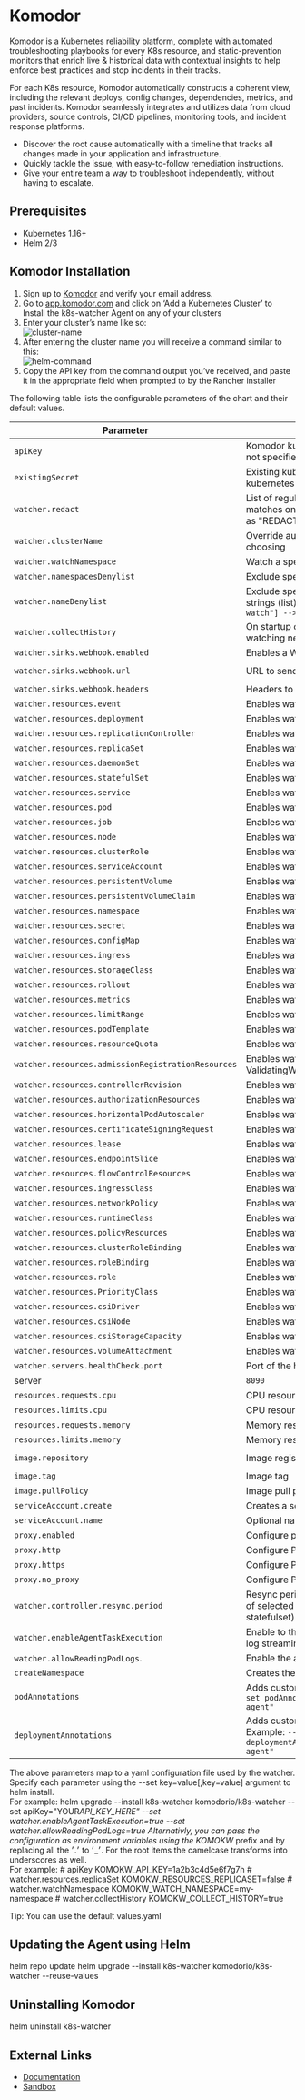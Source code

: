 # Komodor

Komodor is a Kubernetes reliability platform, complete with automated troubleshooting playbooks for every K8s resource, and static-prevention monitors that enrich live & historical data with contextual insights to help enforce best practices and stop incidents in their tracks.

For each K8s resource, Komodor automatically constructs a coherent view, including the relevant deploys, config changes, dependencies, metrics, and past incidents. Komodor seamlessly integrates and utilizes data from cloud providers, source controls, CI/CD pipelines, monitoring tools, and incident response platforms.

- Discover the root cause automatically with a timeline that tracks all changes made in your application and infrastructure.
- Quickly tackle the issue, with easy-to-follow remediation instructions.
- Give your entire team a way to troubleshoot independently, without having to escalate.

## Prerequisites

- Kubernetes 1.16+
- Helm 2/3

## Komodor Installation

1. Sign up to [Komodor](https://auth.komodor.com/u/signup/identifier?state=hKFo2SB0WVMtMUJtcndaU0JKSEQ1XzNBd1JGbGJBeTcwdld0d6Fur3VuaXZlcnNhbC1sb2dpbqN0aWTZIFNDUktFX0xRRmZ3c3VWRENmaDNBclBzYmtJNHZsRWJpo2NpZNkgbGJvcFI3NHpIZDcyWU9INEFjdmpWbkt0TTZCcld6WjQ) and verify your email address.
2. Go to [app.komodor.com](https://app.komodor.com) and click on ‘Add a Kubernetes Cluster’ to Install the k8s-watcher Agent on any of your clusters
3. Enter your cluster’s name like so:\
   ![cluster-name](https://assets-komodor-public.s3.amazonaws.com/k8s_install_step_1.png)
4. After entering the cluster name you will receive a command similar to this:\
   ![helm-command](https://assets-komodor-public.s3.amazonaws.com/k8s_install_step_2.png)
5. Copy the API key from the command output you’ve received, and paste it in the appropriate field when prompted to by the Rancher installer

The following table lists the configurable parameters of the chart and their default values.

| Parameter                                          | Description                                                                                                                                                                   | Default                                    |
| -------------------------------------------------- | ----------------------------------------------------------------------------------------------------------------------------------------------------------------------------- | ------------------------------------------ |
| `apiKey`                                           | Komodor kubernetes api key (required if `existingSecret` not specified)                                                                                                       | ``                                         |
| `existingSecret`                                   | Existing kubernetes secret resource containing Komodor kubernetes apiKey (required if `apiKey` not specified)                                                                 | ``                                         |
| `watcher.redact`                                   | List of regular expressions. Config values for keys that matches one of these expressions will show up at Komodor as "REDACTED:\<SHA of config value\>"                       | `[]`                                       |
| `watcher.clusterName`                              | Override auto-discovery of Cluster Name with one of your choosing                                                                                                             | ``                                         |
| `watcher.watchNamespace`                           | Watch a specific namespace, or all namespaces ("", "all")                                                                                                                     | `all`                                      |
| `watcher.namespacesDenylist`                       | Exclude specific namespaces (list)                                                                                                                                            | `[]`                                       |
| `watcher.nameDenylist`                             | Exclude specific resource names that contains any of these strings (list) - example: `` watcher.nameDenylist=["dont-watch"] --> `pod/backend-dont-watch` wont be collected `` | `[]`                                       |
| `watcher.collectHistory`                           | On startup collect existing cluster resources in addition to watching new resources (true / false)                                                                            | `true`                                     |
| `watcher.sinks.webhook.enabled`                    | Enables a Webhook output                                                                                                                                                      | `true`                                     |
| `watcher.sinks.webhook.url`                        | URL to send webhooks to                                                                                                                                                       | `https://app.komodor.io/k8s-events/event/` |
| `watcher.sinks.webhook.headers`                    | Headers to attach to the webhooks                                                                                                                                             | `{}`                                       |
| `watcher.resources.event`                          | Enables watching Event                                                                                                                                                        | `true`                                     |
| `watcher.resources.deployment`                     | Enables watching Deployments                                                                                                                                                  | `true`                                     |
| `watcher.resources.replicationController`          | Enables watching ReplicationControllers                                                                                                                                       | `true`                                     |
| `watcher.resources.replicaSet`                     | Enables watching ReplicaSets                                                                                                                                                  | `true`                                     |
| `watcher.resources.daemonSet`                      | Enables watching DaemonSets                                                                                                                                                   | `true`                                     |
| `watcher.resources.statefulSet`                    | Enables watching StatefulSets                                                                                                                                                 | `true`                                     |
| `watcher.resources.service`                        | Enables watching Services                                                                                                                                                     | `true`                                     |
| `watcher.resources.pod`                            | Enables watching Pods                                                                                                                                                         | `true`                                     |
| `watcher.resources.job`                            | Enables watching Jobs                                                                                                                                                         | `true`                                     |
| `watcher.resources.node`                           | Enables watching Nodes                                                                                                                                                        | `true`                                     |
| `watcher.resources.clusterRole`                    | Enables watching ClusterRoles                                                                                                                                                 | `true`                                     |
| `watcher.resources.serviceAccount`                 | Enables watching ServiceAccounts                                                                                                                                              | `true`                                     |
| `watcher.resources.persistentVolume`               | Enables watching PersistentVolumes                                                                                                                                            | `true`                                     |
| `watcher.resources.persistentVolumeClaim`          | Enables watching PersistentVolumeClaims                                                                                                                                       | `true`                                     |
| `watcher.resources.namespace`                      | Enables watching Namespaces                                                                                                                                                   | `true`                                     |
| `watcher.resources.secret`                         | Enables watching Secrets                                                                                                                                                      | `false`                                    |
| `watcher.resources.configMap`                      | Enables watching ConfigMaps                                                                                                                                                   | `true`                                     |
| `watcher.resources.ingress`                        | Enables watching Ingresses                                                                                                                                                    | `true`                                     |
| `watcher.resources.storageClass`                   | Enables watching StorageClasses                                                                                                                                               | `true`                                     |
| `watcher.resources.rollout`                        | Enables watching Argo Rollouts                                                                                                                                                | `true`                                     |
| `watcher.resources.metrics`                        | Enables watching Metrics                                                                                                                                                      | `true`                                     |
| `watcher.resources.limitRange`                     | Enables watching LimitRange                                                                                                                                                   | `true`                                     |
| `watcher.resources.podTemplate`                    | Enables watching PodTemplate                                                                                                                                                  | `true`                                     |
| `watcher.resources.resourceQuota`                  | Enables watching ResourceQuota                                                                                                                                                | `true`                                     |
| `watcher.resources.admissionRegistrationResources` | Enables watching MutatingWebhookConfigurations and ValidatingWebhookConfigurations                                                                                            | `true`                                     |
| `watcher.resources.controllerRevision`             | Enables watching ControllerRevision                                                                                                                                           | `true`                                     |
| `watcher.resources.authorizationResources`         | Enables watching Authorization Resources                                                                                                                                      | `true`                                     |
| `watcher.resources.horizontalPodAutoscaler`        | Enables watching HorizontalPodAutoscaler                                                                                                                                      | `true`                                     |
| `watcher.resources.certificateSigningRequest`      | Enables watching CertificateSigningRequest                                                                                                                                    | `true`                                     |
| `watcher.resources.lease`                          | Enables watching Lease                                                                                                                                                        | `true`                                     |
| `watcher.resources.endpointSlice`                  | Enables watching EndpointSlice                                                                                                                                                | `true`                                     |
| `watcher.resources.flowControlResources`           | Enables watching FlowControl Resources                                                                                                                                        | `true`                                     |
| `watcher.resources.ingressClass`                   | Enables watching IngressClass                                                                                                                                                 | `true`                                     |
| `watcher.resources.networkPolicy`                  | Enables watching NetworkPolicy                                                                                                                                                | `true`                                     |
| `watcher.resources.runtimeClass`                   | Enables watching RuntimeClass                                                                                                                                                 | `true`                                     |
| `watcher.resources.policyResources`                | Enables watching Policy Resources                                                                                                                                             | `true`                                     |
| `watcher.resources.clusterRoleBinding`             | Enables watching ClusterRoleBinding                                                                                                                                           | `true`                                     |
| `watcher.resources.roleBinding`                    | Enables watching RoleBinding                                                                                                                                                  | `true`                                     |
| `watcher.resources.role`                           | Enables watching Role                                                                                                                                                         | `true`                                     |
| `watcher.resources.PriorityClass`                  | Enables watching PriorityClass                                                                                                                                                | `true`                                     |
| `watcher.resources.csiDriver`                      | Enables watching CSIDriver                                                                                                                                                    | `true`                                     |
| `watcher.resources.csiNode`                        | Enables watching CSINode                                                                                                                                                      | `true`                                     |
| `watcher.resources.csiStorageCapacity `            | Enables watching CSIStorageCapacity                                                                                                                                           | `true`                                     |
| `watcher.resources.volumeAttachment`               | Enables watching VolumeAttachment                                                                                                                                             | `true`                                     |
| `watcher.servers.healthCheck.port`                 | Port of the health check                                                                                                                                                      |
| server                                             | `8090`                                                                                                                                                                        |
| `resources.requests.cpu`                           | CPU resource requests                                                                                                                                                         | `0.25`                                     |
| `resources.limits.cpu`                             | CPU resource limits                                                                                                                                                           | `1`                                        |
| `resources.requests.memory`                        | Memory resource requests                                                                                                                                                      | `256Mi`                                    |
| `resources.limits.memory`                          | Memory resource limits                                                                                                                                                        | `4096Mi`                                   |
| `image.repository`                                 | Image registry/name                                                                                                                                                           | `docker.io/komodorio/k8s-watcher`          |
| `image.tag`                                        | Image tag                                                                                                                                                                     | `0.1.10`                                   |
| `image.pullPolicy`                                 | Image pull policy                                                                                                                                                             | `IfNotPresent`                             |
| `serviceAccount.create`                            | Creates a service account                                                                                                                                                     | `true`                                     |
| `serviceAccount.name`                              | Optional name for the service account                                                                                                                                         | `{RELEASE_FULLNAME}`                       |
| `proxy.enabled`                                    | Configure proxy for watcher                                                                                                                                                   | `true`                                     |
| `proxy.http`                                       | Configure Proxy setting (HTTP_PROXY)                                                                                                                                          | ``                                         |
| `proxy.https`                                      | Configure Proxy setting (HTTPS_PROXY)                                                                                                                                         | ``                                         |
| `proxy.no_proxy`                                   | Configure Proxy setting (NO_PROXY)                                                                                                                                            | ``                                         |
| `watcher.controller.resync.period`                 | Resync period (in minutes, minimum 5) to resync the state of selected controllers (deployment, daemonset, statefulset)                                                        | `"0"`                                      |
| `watcher.enableAgentTaskExecution`                 | Enable to the agent to execute tasks in the cluster such as log streaming                                                                                                     | `true`                                     |
| `watcher.allowReadingPodLogs`.                     | Enable the agent to read pod logs from the cluster                                                                                                                            | `true`                                     |
| `createNamespace`                                  | Creates the namespace                                                                                                                                                         | `true`                                     |
| `podAnnotations`                                   | Adds custom annotations on the agent pod - Example: `--set podAnnotations."app\.komodor\.com/app"="komodor-agent"`                                                            | `{}`                                       |
| `deploymentAnnotations`                            | Adds custom annotations on the agent deployment - Example: `--set deploymentAnnotations."app\.komodor\.com/app"="komodor-agent"`                                              | `{}`                                       |

The above parameters map to a yaml configuration file used by the watcher.
Specify each parameter using the --set key=value[,key=value] argument to helm install.\
For example:
helm upgrade --install k8s-watcher komodorio/k8s-watcher --set apiKey="YOUR*API_KEY_HERE" --set watcher.enableAgentTaskExecution=true --set watcher.allowReadingPodLogs=true
Alternativly, you can pass the configuration as environment variables using the KOMOKW* prefix and by replacing all the ׳.׳ to ׳\_׳. For the root items the camelcase transforms into underscores as well.\
For example:
\# apiKey
KOMOKW_API_KEY=1a2b3c4d5e6f7g7h
\# watcher.resources.replicaSet
KOMOKW_RESOURCES_REPLICASET=false
\# watcher.watchNamespace
KOMOKW_WATCH_NAMESPACE=my-namespace
\# watcher.collectHistory
KOMOKW_COLLECT_HISTORY=true

Tip: You can use the default values.yaml

## Updating the Agent using Helm

helm repo update
helm upgrade --install k8s-watcher komodorio/k8s-watcher --reuse-values

## Uninstalling Komodor

helm uninstall k8s-watcher

## External Links

- [Documentation](https://docs.komodor.com/)
- [Sandbox](https://app.komodor.com/sandbox)
